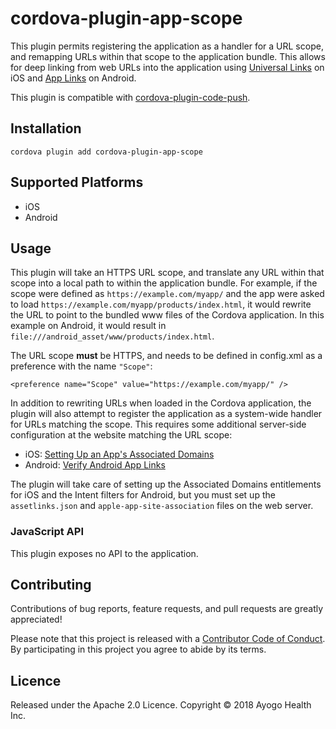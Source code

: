 <!--
  Copyright 2018 Ayogo Health Inc.

  Licensed under the Apache License, Version 2.0 (the "License");
  you may not use this file except in compliance with the License.
  You may obtain a copy of the License at

      https://www.apache.org/licenses/LICENSE-2.0

  Unless required by applicable law or agreed to in writing, software
  distributed under the License is distributed on an "AS IS" BASIS,
  WITHOUT WARRANTIES OR CONDITIONS OF ANY KIND, either express or implied.
  See the License for the specific language governing permissions and
  limitations under the License.
-->

cordova-plugin-app-scope
========================

This plugin permits registering the application as a handler for a URL scope, and remapping URLs within that scope to the application bundle. This allows for deep linking from web URLs into the application using [Universal Links](https://developer.apple.com/ios/universal-links/) on iOS and [App Links](https://developer.android.com/training/app-links/) on Android.

This plugin is compatible with [cordova-plugin-code-push](https://www.npmjs.com/package/cordova-plugin-code-push).


Installation
------------

```
cordova plugin add cordova-plugin-app-scope
```


Supported Platforms
-------------------

* iOS
* Android


Usage
-----

This plugin will take an HTTPS URL scope, and translate any URL within that scope into a local path to within the application bundle. For example, if the scope were defined as `https://example.com/myapp/` and the app were asked to load `https://example.com/myapp/products/index.html`, it would rewrite the URL to point to the bundled www files of the Cordova application. In this example on Android, it would result in `file:///android_asset/www/products/index.html`.

The URL scope **must** be HTTPS, and needs to be defined in config.xml as a preference with the name `"Scope"`:

```
<preference name="Scope" value="https://example.com/myapp/" />
```

In addition to rewriting URLs when loaded in the Cordova application, the plugin will also attempt to register the application as a system-wide handler for URLs matching the scope. This requires some additional server-side configuration at the website matching the URL scope:

* iOS: [Setting Up an App's Associated Domains](https://developer.apple.com/documentation/security/password_autofill/setting_up_an_app_s_associated_domains)
* Android: [Verify Android App Links](https://developer.android.com/training/app-links/verify-site-associations)

The plugin will take care of setting up the Associated Domains entitlements for iOS and the Intent filters for Android, but you must set up the `assetlinks.json` and `apple-app-site-association` files on the web server.


### JavaScript API

This plugin exposes no API to the application.


Contributing
------------

Contributions of bug reports, feature requests, and pull requests are greatly appreciated!

Please note that this project is released with a [Contributor Code of Conduct](https://github.com/AyogoHealth/cordova-plugin-app-scope/blob/master/CODE_OF_CONDUCT.md). By participating in this project you agree to abide by its terms.

Licence
-------

Released under the Apache 2.0 Licence.
Copyright © 2018 Ayogo Health Inc.
